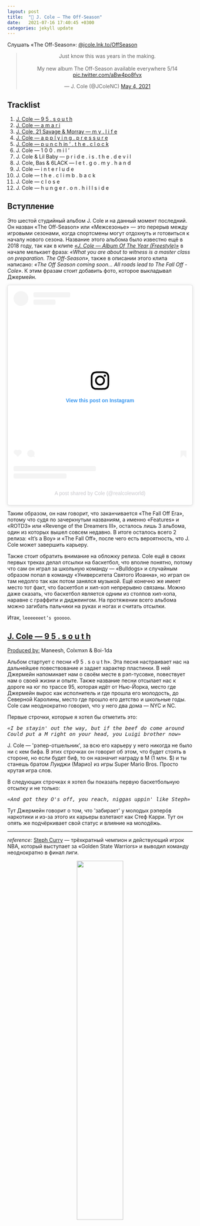 ```yaml
---
layout: post
title:  "🎤 J. Cole — The Off-Season"
date:   2021-07-16 17:40:45 +0300
categories: jekyll update
---
```


<p>Слушать «The Off-Season»: <a href="https://jcole.lnk.to/OffSeason" target="blank_">@jcole.lnk.to/OffSeason</a></p>

<blockquote class="twitter-tweet" align="center"><p lang="en" dir="ltr">Just know this was years in the making. <br><br>My new album The Off-Season available everywhere 5/14 <a href="https://t.co/aBw4po8fvx">pic.twitter.com/aBw4po8fvx</a></p>&mdash; J. Cole (@JColeNC) <a href="https://twitter.com/JColeNC/status/1389633897043009547?ref_src=twsrc%5Etfw">May 4, 2021</a></blockquote> <script async src="https://platform.twitter.com/widgets.js" charset="utf-8"></script> 


<h2><a id="tracklist_">Tracklist</a></h2>
<ol>
    <a href="#audio1"><li>J. Cole — 9 5 . s o u t h</li></a>
    <a href="#audio2"><li>J. Cole — a m a r i</li></a>
    <a href="#audio3"><li>J. Cole, 21 Savage & Morray — m y . l i f e</li></a>
    <a href="#audio4"><li>J. Cole — a p p l y i n g . p r e s s u r e</li></a>
    <a href="#audio5"><li>J. Cole — p u n c h in ‘ . t h e . c l o c k</li></a>
    <li>J. Cole — 1 0 0 . m i l ’</li>
    <li>J. Cole & Lil Baby — p r i d e . i s . t h e . d e v i l</li>
    <li>J. Cole, Bas & 6LACK — l e t . g o . m y . h a n d</li>
    <li>J. Cole — i n t e r l u d e</li>
    <li>J. Cole — t h e . c l i m b . b a c k</li>
    <li>J. Cole — c l o s e</li>
    <li>J. Cole — h u n g e r . o n . h i l l s i d e</li>
</ol>


<h2>Вступление</h2>
<p>Это шестой студийный альбом J. Cole и на данный момент последний. Он назван «The Off-Season» или «Межсезонье» — это перерыв между игровыми сезонами, когда спортсмены могут отдохнуть и готовиться к началу нового сезона. Название этого альбома было известно ещё в 2018 году, так как в клипе <i><a href="https://youtu.be/q_ohmJtsUYs" target="blank_">«J. Cole — Album Of The Year (Freestyle)»</a></i> в начале мелькает фраза: <i>«What you are about to witness is a master class on preparation. The Off-Season»</i>, также в описании этого клипа написано: <i>«The Off Season coming soon... All roads lead to The Fall Off - Cole»</i>. К этим фразам стоит добавить фото, которое выкладывал Джермейн.</p>

<center><blockquote class="instagram-media" data-instgrm-captioned data-instgrm-permalink="https://www.instagram.com/p/CJZtGT-FK4c/?utm_source=ig_embed&amp;utm_campaign=loading" data-instgrm-version="13" style="background:#FFF; border:0; border-radius:3px; box-shadow:0 0 1px 0 rgba(0,0,0,0.5),0 1px 10px 0 rgba(0,0,0,0.15); margin: 1px; max-width:540px; min-width:326px; padding:0; width:99.375%; width:-webkit-calc(100% - 2px); width:calc(100% - 2px);"><div style="padding:16px;"> <a href="https://www.instagram.com/p/CJZtGT-FK4c/?utm_source=ig_embed&amp;utm_campaign=loading" style=" background:#FFFFFF; line-height:0; padding:0 0; text-align:center; text-decoration:none; width:100%;" target="_blank"> <div style=" display: flex; flex-direction: row; align-items: center;"> <div style="background-color: #F4F4F4; border-radius: 50%; flex-grow: 0; height: 40px; margin-right: 14px; width: 40px;"></div> <div style="display: flex; flex-direction: column; flex-grow: 1; justify-content: center;"> <div style=" background-color: #F4F4F4; border-radius: 4px; flex-grow: 0; height: 14px; margin-bottom: 6px; width: 100px;"></div> <div style=" background-color: #F4F4F4; border-radius: 4px; flex-grow: 0; height: 14px; width: 60px;"></div></div></div><div style="padding: 19% 0;"></div> <div  style="display:block; height:50px; margin:0 auto 12px; width:50px;"><svg width="50px" height="50px" viewBox="0 0 60 60" version="1.1" xmlns="https://www.w3.org/2000/svg" xmlns:xlink="https://www.w3.org/1999/xlink"><g stroke="none" stroke-width="1" fill="none" fill-rule="evenodd"><g transform="translate(-511.000000, -20.000000)" fill="#000000"><g><path d="M556.869,30.41 C554.814,30.41 553.148,32.076 553.148,34.131 C553.148,36.186 554.814,37.852 556.869,37.852 C558.924,37.852 560.59,36.186 560.59,34.131 C560.59,32.076 558.924,30.41 556.869,30.41 M541,60.657 C535.114,60.657 530.342,55.887 530.342,50 C530.342,44.114 535.114,39.342 541,39.342 C546.887,39.342 551.658,44.114 551.658,50 C551.658,55.887 546.887,60.657 541,60.657 M541,33.886 C532.1,33.886 524.886,41.1 524.886,50 C524.886,58.899 532.1,66.113 541,66.113 C549.9,66.113 557.115,58.899 557.115,50 C557.115,41.1 549.9,33.886 541,33.886 M565.378,62.101 C565.244,65.022 564.756,66.606 564.346,67.663 C563.803,69.06 563.154,70.057 562.106,71.106 C561.058,72.155 560.06,72.803 558.662,73.347 C557.607,73.757 556.021,74.244 553.102,74.378 C549.944,74.521 548.997,74.552 541,74.552 C533.003,74.552 532.056,74.521 528.898,74.378 C525.979,74.244 524.393,73.757 523.338,73.347 C521.94,72.803 520.942,72.155 519.894,71.106 C518.846,70.057 518.197,69.06 517.654,67.663 C517.244,66.606 516.755,65.022 516.623,62.101 C516.479,58.943 516.448,57.996 516.448,50 C516.448,42.003 516.479,41.056 516.623,37.899 C516.755,34.978 517.244,33.391 517.654,32.338 C518.197,30.938 518.846,29.942 519.894,28.894 C520.942,27.846 521.94,27.196 523.338,26.654 C524.393,26.244 525.979,25.756 528.898,25.623 C532.057,25.479 533.004,25.448 541,25.448 C548.997,25.448 549.943,25.479 553.102,25.623 C556.021,25.756 557.607,26.244 558.662,26.654 C560.06,27.196 561.058,27.846 562.106,28.894 C563.154,29.942 563.803,30.938 564.346,32.338 C564.756,33.391 565.244,34.978 565.378,37.899 C565.522,41.056 565.552,42.003 565.552,50 C565.552,57.996 565.522,58.943 565.378,62.101 M570.82,37.631 C570.674,34.438 570.167,32.258 569.425,30.349 C568.659,28.377 567.633,26.702 565.965,25.035 C564.297,23.368 562.623,22.342 560.652,21.575 C558.743,20.834 556.562,20.326 553.369,20.18 C550.169,20.033 549.148,20 541,20 C532.853,20 531.831,20.033 528.631,20.18 C525.438,20.326 523.257,20.834 521.349,21.575 C519.376,22.342 517.703,23.368 516.035,25.035 C514.368,26.702 513.342,28.377 512.574,30.349 C511.834,32.258 511.326,34.438 511.181,37.631 C511.035,40.831 511,41.851 511,50 C511,58.147 511.035,59.17 511.181,62.369 C511.326,65.562 511.834,67.743 512.574,69.651 C513.342,71.625 514.368,73.296 516.035,74.965 C517.703,76.634 519.376,77.658 521.349,78.425 C523.257,79.167 525.438,79.673 528.631,79.82 C531.831,79.965 532.853,80.001 541,80.001 C549.148,80.001 550.169,79.965 553.369,79.82 C556.562,79.673 558.743,79.167 560.652,78.425 C562.623,77.658 564.297,76.634 565.965,74.965 C567.633,73.296 568.659,71.625 569.425,69.651 C570.167,67.743 570.674,65.562 570.82,62.369 C570.966,59.17 571,58.147 571,50 C571,41.851 570.966,40.831 570.82,37.631"></path></g></g></g></svg></div><div style="padding-top: 8px;"> <div style=" color:#3897f0; font-family:Arial,sans-serif; font-size:14px; font-style:normal; font-weight:550; line-height:18px;"> View this post on Instagram</div></div><div style="padding: 12.5% 0;"></div> <div style="display: flex; flex-direction: row; margin-bottom: 14px; align-items: center;"><div> <div style="background-color: #F4F4F4; border-radius: 50%; height: 12.5px; width: 12.5px; transform: translateX(0px) translateY(7px);"></div> <div style="background-color: #F4F4F4; height: 12.5px; transform: rotate(-45deg) translateX(3px) translateY(1px); width: 12.5px; flex-grow: 0; margin-right: 14px; margin-left: 2px;"></div> <div style="background-color: #F4F4F4; border-radius: 50%; height: 12.5px; width: 12.5px; transform: translateX(9px) translateY(-18px);"></div></div><div style="margin-left: 8px;"> <div style=" background-color: #F4F4F4; border-radius: 50%; flex-grow: 0; height: 20px; width: 20px;"></div> <div style=" width: 0; height: 0; border-top: 2px solid transparent; border-left: 6px solid #f4f4f4; border-bottom: 2px solid transparent; transform: translateX(16px) translateY(-4px) rotate(30deg)"></div></div><div style="margin-left: auto;"> <div style=" width: 0px; border-top: 8px solid #F4F4F4; border-right: 8px solid transparent; transform: translateY(16px);"></div> <div style=" background-color: #F4F4F4; flex-grow: 0; height: 12px; width: 16px; transform: translateY(-4px);"></div> <div style=" width: 0; height: 0; border-top: 8px solid #F4F4F4; border-left: 8px solid transparent; transform: translateY(-4px) translateX(8px);"></div></div></div> <div style="display: flex; flex-direction: column; flex-grow: 1; justify-content: center; margin-bottom: 24px;"> <div style=" background-color: #F4F4F4; border-radius: 4px; flex-grow: 0; height: 14px; margin-bottom: 6px; width: 224px;"></div> <div style=" background-color: #F4F4F4; border-radius: 4px; flex-grow: 0; height: 14px; width: 144px;"></div></div></a><p style=" color:#c9c8cd; font-family:Arial,sans-serif; font-size:14px; line-height:17px; margin-bottom:0; margin-top:8px; overflow:hidden; padding:8px 0 7px; text-align:center; text-overflow:ellipsis; white-space:nowrap;"><a href="https://www.instagram.com/p/CJZtGT-FK4c/?utm_source=ig_embed&amp;utm_campaign=loading" style=" color:#c9c8cd; font-family:Arial,sans-serif; font-size:14px; font-style:normal; font-weight:normal; line-height:17px; text-decoration:none;" target="_blank">A post shared by Cole (@realcoleworld)</a></p></div></blockquote> <script async src="//www.instagram.com/embed.js"></script></center>

<p>Таким образом, он нам говорит, что заканчивается «The Fall Off Era», потому что судя по зачеркнутым названиям, а именно «Features» и «ROTD3» или «Revenge of the Dreamers III», осталось лишь 3 альбома, один из которых вышел совсем недавно. В итоге осталось всего 2 релиза: «It’s a Boy» и «The Fall Off», после чего есть вероятность, что J. Cole может завершить карьеру.</p>
<p>Также стоит обратить внимание на обложку релиза. Cole ещё в своих первых треках делал отсылки на баскетбол, что вполне понятно, потому что сам он играл за школьную команду — «Bulldogs» и случайным образом попал в команду «Университета Святого Иоанна», но играл он там недолго так как потом занялся музыкой. Ещё конечно же имеет место тот факт, что баскетбол и хип-хоп непрерывно связаны. Можно даже сказать, что баскетбол является одним из столпов хип-хопа, наравне с граффити и диджеингом. На протяжении всего альбома можно загибать пальчики на руках и ногах и считать отсылки.</p>
<p>Итак, <code>leeeeeeet’s gooooo</code>.</p>


<h2><a id="audio1" href="#tracklist_">J. Cole — 9 5 . s o u t h</a></h2>
<p><u>Produced by:</u> Maneesh, Colxmxn & Boi-1da</p>
Альбом стартует с песни «9 5 . s o u t h». Эта песня настраивает нас на дальнейшее повествование и задает характер пластинки. В ней Джермейн напоминает нам о своём месте в рэп-тусовке, повествует нам о своей жизни и опыте. Также название песни отсылает нас к дороге на юг по трассе 95, которая идёт от Нью-Йорка, место где Джермейн вырос как исполнитель и где прошла его молодость, до Северной Каролины, место где прошло его детство и школьные годы. Cole сам неоднократно говорил, что у него два дома — NYC и NC.
<p>Первые строчки, которые я хотел бы отметить это:</p>
<pre>
<i>«I be stayin' out the way, but if the beef do come around
Could put a M right on your head, you Luigi brother now»</i>
</pre>
<p>J. Cole — 'рэпер-отшельник', за всю его карьеру у него никогда не было ни с кем бифа. В этих строчках он говорит об этом, что будет стоять в стороне, но если будет биф, то он назначит награду в M (1 млн. $) и ты станешь братом Луиджи (Марио) из игры Super Mario Bros. Просто крутая игра слов.</p>

<p>В следующих строчках я хотел бы показать первую баскетбольную отсылку и не только:</p>
<pre>
<i>«And got they O's off, you reach, niggas uppin' like Steph»</i>
</pre>
<p>Тут Джермейн говорит о том, что 'забирает' у молодых рэперóв наркотики и из-за этого их карьеры взлетают как Стеф Карри. Тут он опять же подчёркивает свой статус и влияние на молодёжь.</p>
<hr>
<p><i>reference:</i> <a href="https://en.wikipedia.org/wiki/Stephen_Curry" target="blank_">Steph Curry</a> — трёхкратный чемпион и действующий игрок NBA, который выступает за «Golden State Warriors» и выводил команду неоднократно в финал лиги.</p>
<p align="center"><img src="/assets/off-season/steph.webp" width="50%"></p>
<hr>
<p>Если возвращаться к теме двух городов, то стоит упомянуть, что <a href="https://en.wikipedia.org/wiki/Dell_Curry" target="blank_">отец Стефа</a> долгое время выступал за «Charlotte Hornets», команда, которая базируется в городе Charlotte, NC. И сам Стеф провёл там своё детство и выступал сначала за школьную команду — «Charlotte Christian», а затем получил приглашение в университет от «Davidson Wildcats» в той же Северной Каролине, где началась его профессиональная карьера.</p>

Следующая строчка:
<pre>
<i>«To blow your nose off, gesundheit, and then resume flight»</i>
</pre>
<p>Здесь он говорит: «Вытри свой нос, будь здоров и продолжай свой полёт»<br>
Развивается тема с наркотиками, но примечательно тут то, что он использует немецкое слово 'gesundheit', что означает — 'будьте здоровы'. Это не просто так, отец J. Cole был военным США и покинул семью, когда Джермейн был ещё младенцем. Cole родился на военной базе США в ФРГ и тем словом он как бы подчёркивает пунктик из своей биографии.</p>

<p>Также в конце трека звучит сэмпл — <a href="https://youtu.be/kaq025i3XK8?t=33" target="blank_">«Lil Jon & The East Side Boyz - Put Yo Hood Up»</a>:</p>

<pre>
<i>«Put your hood up
Put your hood up
Put your hood up
Put your hood up
Put your clique up
Put your clique up
Put your clique up
Put your clique up
Represent your shit, motherfucker
Represent your shit, motherfucker
Represent your clique, motherfucker
Represent your clique, motherfucker
If you scared to throw it up, get the fuck out the club
If you scared to throw it up, get the fuck out the club»</i>
</pre>

<p>И в клипе Lil Jon к этому треку имеется также отсылка к баскетбольной тематике всего альбома J. Cole.</p>

<p>Чтобы не затягивать с каждым треком, я просто выпишу ещё строчки, которые просто примечательны.</p>
<ol>
    <li><code><i>«I-95 shit, Carolina, 2-6, stand up, nigga»</i></code> — опять тема с двумя домами и '2-6' - код тюрьмы в родном городе J. Cole - Fayetteville, NC.</li>
    <li><code><i>«Look how everybody clappin' when your thirty-song album do a measly hundred thou'»</i></code> — отсылка к тому что многие сосредотачиваются молодые ребята сосредотачиваются на количестве, а не на качестве.</li>
    <li><code><i>«No plans to doze off, the streets, it don't come with a ref'»</i></code> — баскетбольная отсылка.</li>
</ol>


<h2><a id="audio2" href="#tracklist_">J. Cole — a m a r i</a></h2>
<p><u>Produced by:</u> T-Minus, J. Cole, Suzuki & Timbaland</p>

<p>Второй трек на альбоме — «a m a r i» — назван в честь сына менеджера лейбла Dreamville, где J. Cole является основателем. Также хочется отметить, что на альбоме либо присутствуют сольные треки, либо треки с 'семьёй', теми людьми, которыми по словам J. Cole он максимально близок. Для меня под вопросом только Lil Baby. На этом треке J. Cole опять же 'показывает свои мускулы', как он из обычного парня превратился в того, кем он сейчас является. Повествует о жизни обычных людей. Этим треком он даёт мотивацию другим людям и утверждает, что если у него получилось добиться успеха, то и у тебя тоже получится, чем бы ты не занимался, главное отдавать всего себя.</p>

<p>В самом начале идёт приятный напев, который, я бы сказал, не свойственен для J. Cole. Открыть разбор трека я хотел бы со следующий строчек:</p>

<pre>
<i>«Now I'm at the Garden sittin' half court
Watchin' Jr. catch it off the backboard»</i>
</pre>

<p>Снова баскетбольная отсылка.</p>
<hr>
<p><i>reference:</i> 'Garden' или <a href="https://en.wikipedia.org/wiki/Madison_Square_Garden" target="blank_">«Madison Square Garden»</a> — это домашняя арена команды «New York Knicks», которая как несложно догадаться находится в NYC.</p>
<hr>
<p>Вторая же строчка отсылает нас к игроку NBA — <a href="https://en.wikipedia.org/wiki/Dennis_Smith_Jr." target="blank_">Dennis Smith Jr.</a>, который выступал и выступает за 'Knicks'. Примечательно, что они большие друзья с J. Cole и Dennis родился и провёл своё детство в первом “доме” J. Cole — Fayetteville, NC. Думаю не нужно намекать, что это опять-таки затрагивает тему двух городов. Собственно этот bar отсылает нас к их совместному выступлению на 2019 All-Star Dunk Contest:</p>

<p align="center"><iframe width="70%" height="315" src="https://www.youtube.com/embed/5uaTHWCuosA" title="YouTube video player" frameborder="0" allow="accelerometer; autoplay; clipboard-write; encrypted-media; gyroscope; picture-in-picture" allowfullscreen></iframe></p>

<p>Первая строчка на куплете безумно классная:</p>

<pre>
<i>«Either you gon' hustle or that nigga Uncle Sam got yo' ass re-enlisting»</i>
</pre>

<p>Дядя Сэм — это типичный образ США, который ассоциируется с военными конфликтами или политическими карикатурами. Здесь Cole даёт напутственное слово, либо ты зарабатываешь деньги и двигаешься в жизни, либо ты сгниваешь на улице и умираешь, как на войне.</p>

<p>Следующая баскетбольная отсылка в треке звучит так:</p>

<pre>
<i>«Kill 'em on a song, walk up out the booth, do the Westbrook rock-a-baby»</i>
</pre>
<hr>
<p><i>reference:</i> <a href="https://en.wikipedia.org/wiki/Russell_Westbrook" target="blank_">Russell Westbrook</a> — максимально атлетичный игрок NBA на позиции разыгрывающего, который и прославился своими данными и очень агрессивной игрой в атаке.</p>
<p align="center"><img src="/assets/off-season/westbrook.jpg" width="40%"></p>
<hr>
<p>В 2019 году Рассел начал делать жест «Rock-the-baby», то есть “укачивание ребёнка”. Как он сам объяснял этот жест в интервью: <code><i>«I’m pretty big for my position and I would say I’m probably stronger than other guys at my position. So when I have smaller guys on me you gotta treat them like babies. The guys guarding me don’t love it so much but everybody else loves it.»</i></code></p>
<p align="center"><iframe width="70%" height="315" src="https://www.youtube.com/embed/pmVV-QT4uAw" title="YouTube video player" frameborder="0" allow="accelerometer; autoplay; clipboard-write; encrypted-media; gyroscope; picture-in-picture" allowfullscreen></iframe></p>

<p>Заканчивается композиция словами:</p>
<pre>
<i>«Made it out, it gotta mean something»</i>
</pre>
<p>J. Cole говорит: «Если получилось выбраться у меня, то и у тебя обязательно получится».<br>
И переводит к следующему треку нас всё тот же напев из начала трека.</p>

<p>Примечательные строчки:</p>
<ol>
    <li><code><i>«Dreamville the Army, not a Navy»</i></code> — отсылка к собственному лейблу.</li>
    <li><code><i>«My niggas like "Eenie, meenie, miney, moe"»</i></code> — корейская считалочка, детский счетный стишок, используемый для выбора человека в играх.</li>
    <li><code><i>«I was doin' eighty on the interstate»</i></code> — воспоминание о студенческих годах, когда ему приходилось ездить из NC в NYC и обратно по этому шоссе 95 из первого трека на альбоме.</li>
</ol>


<h2><a id="audio3" href="#tracklist_">J. Cole, 21 Savage & Morray — m y . l i f e</a></h2>
<p><u>Produced by:</u> WU10, J. Cole & Jake One</p>

<p>Это первый фит на альбоме J. Cole с 2013 года и это <i>безусловно</i> и <i>безоговорочно лучшая композиция на этой пластинке</i>. Очень классный симбиоз образуется между J. Cole и 21 Savage. Они как два брата и младший из них, 21 Savage, пытается не уступать старшему. Это было видно ещё с композиции <a href="https://youtu.be/DmWWqogr_r8" target="blank_">«21 Savage & J. Cole — a lot»</a>, которая выиграла Grammy Award for Best Rap Song. Если рассматривать отдельно творчество 21 Savage, то там ничего примечательного нет, очередной представитель хасл-рэпа, чего только стоит его знаменитый <a href="https://youtu.be/H1KBHFXm2Bg" target="blank_">«Bank Account»</a>, но когда на бит залетает J. Cole, то он как будто отбрасывает это всё и раскрывается под другим ракурсом. Также стоит заметить безупречный парт Morray, который украсил своим голосом припев этой композиции. Этот трек повествует о трудностях на пути к славе и каким был бы их путь если бы они перестали бороться.</p>

<p>На самом деле, в этой песне есть много о чём хотелось бы написать.
На первой строчке своего парта, J. Cole произносит такие слова:</p>

<pre>
<i>«Spiralin' up, just like a rich nigga staircase (Spiral up)»</i>
</pre>

<p>Этим он говорит, что богатым легче добиваться успеха. Подобная тема была им раскрыта на песне <a href="https://youtu.be/bbdgT3_uSLw" target="blank_">«J. Cole — Rich Niggaz»</a> с альбома 2013 года — «Born Sinner»:</p>
<pre>
<i>«I hate rich niggas, god damn it
‘Cause I ain’t never had a lot, damn it
Who you had to kill? Who you had to rob?
Who you had to fuck just to make it to the top, damn it?
Or maybe that’s daddy money, escalator, no ladder money
Escalade, new Caddy money»</i>
</pre>

<p>Здесь Джермейн говорит, что он успешен, что впечатляет, поскольку у него не было богатых родителей - вместо этого ему пришлось взбираться на вершину самому.</p>

<p>Следующий фрагмент который я хотел бы выделить звучит так:</p>
<pre>
<i>«Nigga, I'm starvin', immensely
Know when I'm done with these songs, you gon' miss me
Ja Morant, I'm on my Grizzly
You niggas just cubs but no, not the ones in the big leagues
After The Fall Off, I promise I'm comin' to sellin' out Wrigley's
Nigga, I'm just a product of poverty, full of narcotics to profit off quickly
My family tree got a history of users that struggle with demons
Not really the hustler instincts
Therefore, often, my pockets was empty
So while some of my partners was servin' up rocks on the corners, the project assemblies
Me, I was startin' to envy, wanna be on the top where it's plenty»</i>
</pre>

<p>Первые две строчки говорят нам о том, что близиться конец карьеры J. Cole и когда он закончит карьеру, то нам будет его нехватать.<br>
Далее идёт баскетбольная отсылка на молодую звезду NBA — <a href="https://en.wikipedia.org/wiki/Ja_Morant" target="blank_">Ja Morant</a>. Здесь J. Cole говорит: <code><i>«I’m on my Grizzly»</i></code> — это означает, что Джермейн работает очень усердно, но также стоит упомянуть, что Ja Morant представляет команду Memphis Grizzlies и таким образом получается ненавязчивая игра слов.<br>
<blockquote class="twitter-tweet" align="center"><p lang="en" dir="ltr">&quot; ja morant i&#39;m on my grizzly &quot; heard you <a href="https://twitter.com/JColeNC?ref_src=twsrc%5Etfw">@JColeNC</a> 🤝😤</p>&mdash; Ja Morant (@JaMorant) <a href="https://twitter.com/JaMorant/status/1393056482510442500?ref_src=twsrc%5Etfw">May 14, 2021</a></blockquote> <script async src="https://platform.twitter.com/widgets.js" charset="utf-8"></script>
После этого Джермейн говорит о своих хейтерах или 'детёнышах' — <code><i>«cubs»</i></code>, что они не для его уровня. Под <code><i>«big leagues»</i></code> он понимает также бейсбольную команду <a href="https://en.wikipedia.org/wiki/Chicago_Cubs" target="blank_">Chicago Cubs</a>, которые выступают в Главной лиге. Опять получается игра слов.<br>
<code><i>«After The Fall Off, I promise I'm comin' to sellin' out Wrigley's»</i></code> — идёт напоминание того, что сейчас наступает закат карьеры и то что после альбома «The Fall Off» он будет продаваться как Wrigley.</p>
<hr>
<p><i>reference:</i> <a href="https://en.wikipedia.org/wiki/Wrigley_Company" target="blank_">Wrigley</a> — это крупная американская компания, которая выпускала жвачки, но её купил бренд Mars за 23 млрд. $.</p>
<hr>
<p>Также эта компания владеет стадионом Wrigley Field, домашней ареной для бейсбольной команды Chicago Cubs, которых упоминал Cole строчкой выше.
Дальше Джермейн возвращает нас к своему лучшему альбому (по моему мнению) — «2014 Forest Hill Drive», в котором подробнее раскрывалась тема его дома и взросления. Он напоминает нам о вреде наркотиков и их негативном влияние на жизни людей. Говорит, что члены его семьи также стали жертвами наркозависимости. Cole видел, как его сверстники занимались продажей препаратов на улицах и тогда он завидовал им, потому что хотел тоже зарабатывать подобным образом, ведь суммы там были немалые.</p>

<p>Далее идёт замечательный припев:</p>
<pre>
<i>«My life is all I have
My rhymes, my pen, my pad
And I done made it out the struggle, don't judge me
What you sayin' now won't budge me
'Cause where I come from (Come from), so often (So often)
People you grow up with layin' in a coffin
But I done made it through the pain and strife
It's my time now, my world, my life, my life»</i>
</pre>

<p>Этот крутейший сэмпл был взят у <a href="https://youtu.be/pfblnrUjysI?t=23" target="blank_">«Styles, Pharoahe Monch — The Life»</a>, но добавляя туда бит и голос Morray он стал звучать совсем по-новому. Думаю, что эти строчки не нужны в объяснении и они говорят всё сами за себя.</p>

<p>Парт 21 Savage начинается с более грустных и личных строк:</p>
<pre>
<i>«Say what? The stuff that I've seen got me traumatized
I let the K go when Johnny died
Swangin' that muhfucka' side to side»</i>
</pre>

<p>В это он вкладывает случай, когда на своем 21-м дне рождении, в него шесть раз попали во время неудачной перестрелки, в результате которой погиб его лучший друг — Джонни. 21 Savage чуть не умер от кровопотери после того, как одна из пуль попала ему в шею. С тех пор тот случай изменил его жизнь и он никогда не забудет своих покойных друзей.</p>

<p><code><i>«We don't participate, ain't with that squashin' shit, all we believe in is homicide»</i></code> — этими строчками он хочет подчеркнуть то, что 21 Savage не сочиняет дисс-песен о людях, с которыми у него личная неприязнь, вместо этого он просто убивает их.</p>

<p><code><i>«I pray that my past ain't ahead of me (21)»</i></code> — опять-таки, до того как прийти в рэп, как многие молодые, он занимался уличными делами, что может сказаться на его настоящем.</p> 

<p>Следующими строчками 21 Savage напоминает нам о том случае, который произошёл с ним и многие другие ситуации, когда он терял друзей:</p>
<pre>
<i>«I got some partners who left this Earth
Maybe the pain made a better me (On God)
Just know that they secrets is kept with me (On God)»</i>
</pre>

<p>Примечательные строчки:</p>
<ol>
    <li><code><i>«What I see in the sky, the 'Ville is the ceilin', can't reach up too high, evidently»</i></code> — тут J. Cole просто превозносит своё объединение.</li>
    <li><code><i>«Wanna be in the spot like where every bitch want me like Rihanna droppin' new Fenty»</i></code> — <a href="https://en.wikipedia.org/wiki/Fenty_Beauty" target="blank_">Fenty Beaty</a> — это косметический бренд, основанный исполнительницей Rihanna и LVMH.</li>
    <li><code><i>«I see chicken, you niggas is breast to me»</i></code> — это очень классный панч от 21 Savage. Тут он сравнивает ребят с района с куриными грудками — d'fuq??? Скорее всего он имеет ввиду, что обозвать человека курицей это уже само по себе оскорбление, а куриная грудка является самой нежной и мягкой частью, что может означать, что они ууух прям трусы-трусы.</li>
</ol>

<p>В заключение этого трека, можно сказать, что J. Cole и 21 Savage выступают противоположностями. Джермейн — это парень который всё время завидовал 21 Savage, потому что тот умел вертеться в жизни и занимался уличными делами, но также Cole понимал, что это грязные и кровавые деньги, поэтому не шёл по этому пути. И в частности из-за этого трек выглядит цельным, а с сэмплом и голосом Morray, эта композиция становиться, наверное, лучшей на всём альбоме.</p>


<h2><a id="audio4" href="#tracklist_">J. Cole — a p p l y i n g . p r e s s u r e</a></h2>
<p><u>Produced by:</u> J. Cole</p>

<p>В треке «a p p l y i n g . p r e s s u r e», J. Cole ‘оказывает давление’ на рэперóв, которые выставляют напоказ богатство, которого у них нет и которые мягко говоря приукрашивают себя и своё положение в песнях. Можно назвать это дисс-наставление для всех тупых cap-рэперóв.</p>

<p>На куплете можно можно услышать следующие строчки:</p>
<pre>
<i>«Verses hit hard, never pitched hard or played the streets
These niggas' whips hard, behind closed doors, can't pay the lease (Uh)
Ain't nothin' wrong with livin' check to check 'cause most have to (I understand that)
Instead of cappin', why don’t you talk about being a broke rapper? (I don’t understand that)
That's a perspective I respect because it’s real
What it's like to be nice as fuck but got to stress to pay the bills»</i>
</pre>

<p>В начале он говорит, что не увлекался уличными делами и это было подробно рассказано ещё на альбоме «2014 Forest Hills Drive».<br>
Далее Cole утверждает, что ничего страшного если вы (тупые cap-рэперы) живёте от зарплаты до зарплаты, потому что многие люди так живут. Джермейн не скрывая говорит о своей неприязни к ним — <code><i>«Вместо того, чтобы cap’ать (говорить неправду или преувеличивать) может скажите, что вы бедные рэперы?»</i></code>. Джермейн пытается до нас донести то, что незачем врать людям, потому что их привлекает честность и открытость. <code><i>«В чём прикол быть паинькой на публике, а потом переживать об оплате счетов?»</i></code>.</p>

<p>В этой части композиции он выступает в роли того, кто ‘оказывает давление’, но дальше роли меняются и он уже выступает в роли того на кого ‘оказывают давление’, рассказывая о своём жизненном опыте. Мы можем заметить следующие строчки:</p>
<pre>
<i>«That was me in '08, seein' no cake
Not even on dates I celebrated my birth
Just did the mental math and calculated my worth»</i>
</pre>

<p>Далее он признаётся, что иногда становился жертвой чувства ревности. Однако Джермейн смог контролировать те эмоции, которые заставили его сосредоточиться на собственном росте, что в конечном итоге привело его к успеху и богатству:</p>
<pre>
<i>«I can cap and say that I never scratched my jealousy's itch
But thank God I conquered that 'cause if not I'd never be rich
Envy keep your pockets empty, so just focus on you
If you broke and clownin' a millionaire, the joke is on you
Money ain't everything, I never say that (Never)
But niggas throw stones knowin' they sell they soul to get wherever they at (Come on, man)»</i>
</pre>

<p>Также продолжается дисс-часть, в которой Cole подчеркивает зависть и лицемерие людей, которые выставляют напоказ дорогие вещи, но ненавидят настоящих миллионеров. Ещё он тут подмечает то, что уважает тех людей, которые пытаются стать лучше и тратят свою энергию в этом направлении, вместо того, чтобы бросать камни в других людей.</p>

<p>В аутро, J. Cole ещё раз подмечает разницу между ‘real niggas’ и ‘mothafuckin' fraudulent niggas’:</p>
<pre>
<i>«'Cause niggas just try to act like you just not that motherfuckin' nigga, like
Like you just really don't do it how you do it
Like niggas will really try to act like you don't do what you do
Nigga look you dead in your face
And really act like you don't do it to the level that you do it
That's why sometimes you gotta come through and just do it at the level that you do it in front of every nigga face
So they know the difference between you, the real niggas, and the mothafuckin' fraudulent niggas, man
Don't never get it fucked up
If a nigga can't do it like you do it sometimes you gotta do it in front of his fuckin' face so he'll know forever»</i>
</pre>

<p>В конце нас подхватывают слова <a href="https://en.wikipedia.org/wiki/Martin_Luther_King_Jr." target="blank_">Мартина Лютера Кинга</a>, которые Cole использует для того, чтобы дополнить аутро и сказать нам о проблеме, когда люди не могут или не хотят признать чужой труд:</p>
<pre>
<i>«These are the same ones telling our people what we are and we aren't because we're just not working hard enough
And that mentality is what we're up against today
But this is good to know because this time, when we march on the Capitol
You can go ahead and let 'em know long before we get there, we're coming to get that check)»</i>
</pre>

<p align="center"><iframe width="70%" height="315" src="https://www.youtube.com/embed/aBwKnnZN52U" title="YouTube video player" frameborder="0" allow="accelerometer; autoplay; clipboard-write; encrypted-media; gyroscope; picture-in-picture" allowfullscreen></iframe></p>

<p>Примечательные строчки:</p>
<ol>
    <li><code><i>«Shit crazy, didn’t know I got more M's than a real Slim Shady video (I'm the real Shady)»</i></code> — тут идёт отсылка на <a href="https://youtu.be/eJO5HU_7_1w" target="blank_">Slim Shady</a> — альтер-эго <a href="https://en.wikipedia.org/wiki/Eminem" target="blank_">Eminem</a>, которое дало ему путь на вершину славы. Здесь встречается игра слов, <code><i>«M»</i></code> — может означать как 'миллион', но может быть это 'Em' то есть сокращенный псевдоним Eminem.</li>
    <li><code><i>«Big Boss, less Rick Ross, more like a wavy Hideo Kojima, they tote steamers around the way we tippy-toe»</i></code> — в этих строчках Cole называет себя <code><i>«big boss»</i></code> после того, как в предыдущей строчке осознаёт сколько у него миллионов. Он отсылается к хип-хоп исполнителю <a href="https://en.wikipedia.org/wiki/Rick_Ross" target="blank_">Rick Ross</a> и также сравнивает себя с главным героем игры «Metal Gear Solid» — Солидом Снейком (a.k.a Big Boss), которую создал знаменитый геймдизайнер <a href="https://en.wikipedia.org/wiki/Hideo_Kojima" target="blank_">Hideo Kojima</a>.</li>
</ol>

<h2><a id="audio5" href="#tracklist_">J. Cole — p u n c h in ‘ . t h e . c l o c k</a></h2>
<p><u>Produced by:</u> J. Cole</p>

<p>Это самая короткая песня на этом альбоме и в ней Джермейн рассказывает о часах, которые он провёл, работая или 'пробивая часы'.<br>
По сути структуру трека можно описать как: интро ⟼ куплет ⟼ аутро; один большой long talk.</p>

<p>Интро представляет собой сэмпл интервью звезды NBA — <a href="https://en.wikipedia.org/wiki/Damian_Lillard" target="blank_">Damian Lillard</a>, 11 августа 2020 года после игры, когда он набрал 61 очко.</p>

<blockquote class="twitter-tweet" align="center"><p lang="en" dir="ltr">“It ain’t nothing I want more. I told you when I first came here, I didn’t come here to waste my time. They gave us a chance to get in like we asked for &amp; that’s what we’re here to do. Job still ain’t done, but you know what I’m here for.”<br><br>Damian Lillard after his 61 point game. <a href="https://t.co/MQemfEGJbl">pic.twitter.com/MQemfEGJbl</a></p>&mdash; ClutchPoints (@ClutchPointsApp) <a href="https://twitter.com/ClutchPointsApp/status/1293357541183774720?ref_src=twsrc%5Etfw">August 12, 2020</a></blockquote> <script async src="https://platform.twitter.com/widgets.js" charset="utf-8"></script>

<p>Dame известен под прозвищем «Dame Time» — имя, которое он получил, выдирая победы для своей команды на последних секундах матча.</p>
<p align="center"><iframe width="70%" height="315" src="https://www.youtube.com/embed/a-M3x-eZpV8" title="YouTube video player" frameborder="0" allow="accelerometer; autoplay; clipboard-write; encrypted-media; gyroscope; picture-in-picture" allowfullscreen></iframe></p>
<p>Название песни может является отсылкой к прозвищу Lillard’a и празднованием — «указанием на часы».</p>
<p align="center"><iframe width="70%" height="315" src="https://www.youtube.com/embed/9Oj176jKeeU" title="YouTube video player" frameborder="0" allow="accelerometer; autoplay; clipboard-write; encrypted-media; gyroscope; picture-in-picture" allowfullscreen></iframe></p>

<p>На куплете же мы слышим все те же разговоры об уличных делах и этот куплет он служит больше антипримером и показывает как точно не стоит делать. Там представлена вымышленная ситуация, но которую Cole видел много раз на улицах родной Северной Каролины.</p>
<pre>
<i>«Shit profound, we propagating more profanity
Paid off collections from recollections of calamity (Oh shit, look, that nigga gonna shoot)
The shit pop off, I learned to duck under the canopy (Oh shit, run, nigga, run)
'Til it cool off, they murked a nigga right in front of me
Told him to come off his chain for tryna floss
Died over a cross just like the start of Christianity
When I was a boy, the teacher often reprimanded me (Jermaine)
Thought it was toys, it was a Glock this nigga handed me
I busted the trees, was barely strong enough to squeeze
Bullets traveled through leaves, it probably killed somebody randomly
Ran in the crib and played it off amongst the family
Nightmare scenes, the police finally apprehended me
Woke up screamin', seen a demon had his hand on me
Still sport the scar on my arm from where he branded me
Like a Que Dog, my niggas burnin' with the mute off
Loud pack smoke through the cracks, I catch a contact»</i>
</pre>

<p>В этой части куплета при первом прослушивании альбома мне очень запомнилась строчка: <code><i>«Died over a cross just like the start of Christianity»</i></code>. Не знаю почему, лучше не задаваться этим вопросом, это просто стиль.</p>

<p>Аутро трека является ответом Lillard’a, СМИ после того, как он проиграл три матча против <a href="https://en.wikipedia.org/wiki/Oklahoma_City_Thunder" target="blank_">«Oklahoma City Thunder»</a> в плей-офф 2019 года:</p>
<pre>
<i>«A lot of times, those situations are, um, are handled way before the time comes
In the summer, I think when you truly prepare yourself, and
With training and conditioning, and things like that
When you cheat yourself, you fail in those moments
You know, you crash, and when you really put the time in and
Whether people see it, or whether people know it or not
You know, it always come to light»</i>
</pre>

<p>Отрывок подчеркивает тему альбома, которую Cole объяснил в своем интервью 2021 года журналу <a href="https://covers.slamonline.com/j-cole" target="blank_">SLAM Magazine</a>: <code><i>«The Off-Season symbolizes the work that it takes to get to the highest height. The Off-Season represents the many hours and months and years it took to get to top form… the offseason is where the magic really happens.»</i></code>.</p>
<hr>
<h2 align="center">✌️ peace</h2>
<p align="center"><iframe src="https://open.spotify.com/embed/album/4JAvwK4APPArjIsOdGoJXX" width="300" height="380" frameborder="0" allowtransparency="true" allow="encrypted-media"></iframe></p>